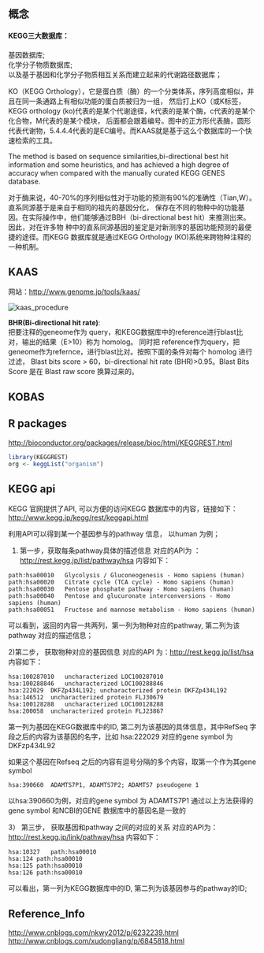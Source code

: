 ## 概念
#### KEGG三大数据库：  
基因数据库;  
化学分子物质数据库;  
以及基于基因和化学分子物质相互关系而建立起来的代谢路径数据库；

KO（KEGG Orthology），它是蛋白质（酶）的一个分类体系，序列高度相似，并且在同一条通路上有相似功能的蛋白质被归为一组，
然后打上KO（或K标签，KEGG orthology (ko)代表的是某个代谢途径，k代表的是某个酶，c代表的是某个化合物，M代表的是某个模块，
后面都会跟着编号。图中的正方形代表酶，圆形代表代谢物，5.4.4.4代表的是EC编号。而KAAS就是基于这么个数据库的一个快速检索的工具。

The method is based on sequence similarities,bi-directional best hit information and some heuristics, 
and has achieved a high degree of accuracy when compared with the manually curated KEGG GENES database.

对于酶来说，40-70%的序列相似性对于功能的预测有90%的准确性（Tian,W）。直系同源基于是来自于相同的祖先的基因分化，
保存在不同的物种中的功能基因。在实际操作中，他们能够通过BBH（bi-directional best hit）来推测出来。因此，对在许多物
种中的直系同源基因的鉴定是对新测序的基因功能预测的最便捷的途径。而KEGG 数据库就是通过KEGG Orthology (KO)系统来跨物种注释的一种机制。     
     
## KAAS
网站：http://www.genome.jp/tools/kaas/

![kaas_procedure](http://oqed7z48g.bkt.clouddn.com/20170809kaas_procedure.jpg)

**BHR(Bi-directional hit rate)**:    
    把要注释的geneome作为 query，和KEGG数据库中的reference进行blast比对，输出的结果（E>10）称为 homolog。
同时把 reference作为query，把geneome作为refernce，进行blast比对。按照下面的条件对每个 homolog 进行过滤，
Blast bits score > 60，bi-directional hit rate (BHR)>0.95。Blast Bits Score 是在 Blast raw score 换算过来的。

## KOBAS

## R packages
http://bioconductor.org/packages/release/bioc/html/KEGGREST.html
```r
library(KEGGREST)
org <- keggList("organism")
```

## KEGG api
KEGG 官网提供了API, 可以方便的访问KEGG 数据库中的内容，链接如下：
http://www.kegg.jp/kegg/rest/keggapi.html

利用API可以得到某一个基因参与的pathway 信息， 以human 为例；

1) 第一步，获取每条pathway具体的描述信息
对应的API为 ： http://rest.kegg.jp/list/pathway/hsa
内容如下：
```
path:hsa00010   Glycolysis / Gluconeogenesis - Homo sapiens (human)
path:hsa00020   Citrate cycle (TCA cycle) - Homo sapiens (human)
path:hsa00030   Pentose phosphate pathway - Homo sapiens (human)
path:hsa00040   Pentose and glucuronate interconversions - Homo sapiens (human)
path:hsa00051   Fructose and mannose metabolism - Homo sapiens (human)
```
可以看到，返回的内容一共两列，第一列为物种对应的pathway, 第二列为该pathway 对应的描述信息；

2)第二步， 获取物种对应的基因信息
对应的API 为：http://rest.kegg.jp/list/hsa
内容如下：
```
hsa:100287010   uncharacterized LOC100287010
hsa:100288846   uncharacterized LOC100288846
hsa:222029  DKFZp434L192; uncharacterized protein DKFZp434L192
hsa:146512  uncharacterized protein FLJ30679
hsa:100128288   uncharacterized LOC100128288
hsa:200058  uncharacterized protein FLJ23867
```
第一列为基因在KEGG数据库中的ID, 第二列为该基因的具体信息，其中RefSeq 字段之后的内容为该基因的名字，比如 hsa:222029 对应的gene symbol 为DKFzp434L92

如果这个基因在Refseq 之后的内容有逗号分隔的多个内容，取第一个作为其gene symbol
```
hsa:390660  ADAMTS7P1, ADAMTS7P2; ADAMTS7 pseudogene 1
```
以hsa:390660为例，对应的gene symbol 为 ADAMTS7P1
通过以上方法获得的gene symbol 和NCBI的GENE 数据库中的基因名是一致的

3） 第三步， 获取基因和pathway 之间的对应的关系
对应的API为：http://rest.kegg.jp/link/pathway/hsa
内容如下：
```
hsa:10327   path:hsa00010
hsa:124 path:hsa00010
hsa:125 path:hsa00010
hsa:126 path:hsa00010
```
可以看出，第一列为KEGG数据库中的ID, 第二列为该基因参与的pathway的ID;

## Reference_Info
http://www.cnblogs.com/nkwy2012/p/6232239.html  
http://www.cnblogs.com/xudongliang/p/6845818.html

